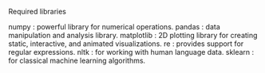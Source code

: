 Required libraries

  numpy : powerful library for numerical operations.
  pandas : data manipulation and analysis library.
  matplotlib : 2D plotting library for creating static, interactive, and animated visualizations.
  re : provides support for regular expressions.
  nltk : for working with human language data.
  sklearn : for classical machine learning algorithms.
